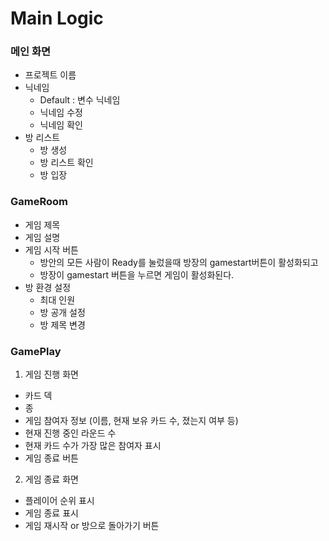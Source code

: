 # Main Logic
### 메인 화면
- 프로젝트 이름
- 닉네임
    - Default : 변수 닉네임
    - 닉네임 수정
    - 닉네임 확인
- 방 리스트
    - 방 생성
    - 방 리스트 확인
    - 방 입장

### GameRoom
- 게임 제목
- 게임 설명
- 게임 시작 버튼
    - 방안의 모든 사람이 Ready를 눌렀을때 방장의 gamestart버튼이 활성화되고
    - 방장이 gamestart 버튼을 누르면 게임이 활성화된다.
- 방 환경 설정
    - 최대 인원
    - 방 공개 설정
    - 방 제목 변경

### GamePlay
1. 게임 진행 화면
- 카드 덱
- 종
- 게임 참여자 정보 (이름, 현재 보유 카드 수, 졌는지 여부 등)
- 현재 진행 중인 라운드 수
- 현재 카드 수가 가장 많은 참여자 표시
- 게임 종료 버튼

2. 게임 종료 화면
- 플레이어 순위 표시
- 게임 종료 표시
- 게임 재시작 or 방으로 돌아가기 버튼


